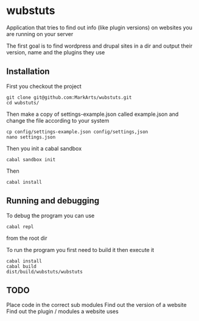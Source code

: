 # wubstuts
Application that tries to find out info (like plugin versions) on websites you are running on your server

The first goal is to find wordpress and drupal sites in a dir and output their version, name and the plugins they use

## Installation
First you checkout the project

    git clone git@github.com:MarkArts/wubstuts.git
    cd wubstuts/

Then make a copy of settings-example.json called example.json and change the file according to your system

    cp config/settings-example.json config/settings,json
    nano settings.json

Then you init a cabal sandbox

    cabal sandbox init

Then

    cabal install

## Running and debugging
To debug the program you can use

    cabal repl

from the root dir

To run the program you first need to build it then execute it

    cabal install
    cabal build
    dist/build/wubstuts/wubstuts

## TODO
Place code in the correct sub modules
Find out the version of a website
Find out the plugin / modules a website uses